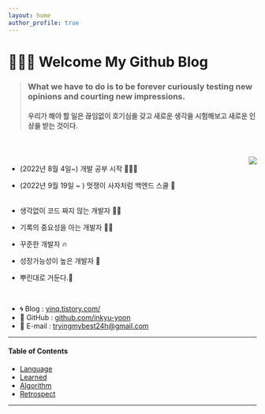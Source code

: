 ```yaml
---
layout: home
author_profile: true
---
```


# 🙇🏻‍♂️ Welcome My Github Blog

>### **What we have to do is to be forever curiously testing new opinions and courting new impressions.**<br>
>#### 우리가 해야 할 일은 끊임없이 호기심을 갖고 새로운 생각을 시험해보고 새로운 인상을 받는 것이다.
<br>
<br>

<img align='right' src="http://mazassumnida.wtf/api/v2/generate_badge?boj=tryingmybest24h">

- (2022년 8월 4일~) 개발 공부 시작 👩🏻‍💻
- (2022년 9월 19일 ~ ) 멋쟁이 사자처럼 백엔드 스쿨 🦁
  <br>
  <br>

- 생각없이 코드 짜지 않는 개발자 💪🏻
- 기록의 중요성을 아는 개발자 ✍🏻
- 꾸준한 개발자 🔥
- 성장가능성이 높은 개발자 🌟
- 뿌린대로 거둔다.🌱

<br>


- 🌀 Blog : [yinq.tistory.com/](https://yinq.tistory.com/)
- 🚀 GitHub : [github.com/inkyu-yoon](https://github.com/inkyu-yoon)
- 💌 E-mail : [tryingmybest24h@gmail.com](mailto:tryingmybest24h@gmail.com)

---

#### Table of Contents

* [Language](/language)
* [Learned](/learned)
* [Algorithm](/algorithm)
* [Retrospect](/retrospect)

---
